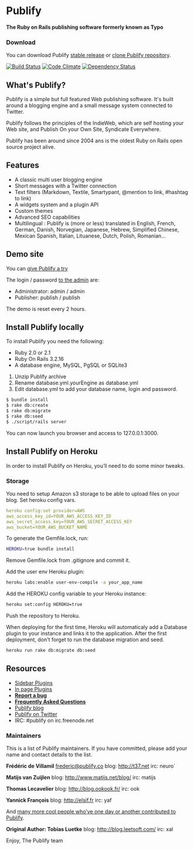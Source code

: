 # Publify

**The Ruby on Rails publishing software formerly known as Typo**

### Download

You can download Publify [stable release](http://publify.co/stable.tgz) or [clone Publify
repository](https://github.com/publify/publify.git).

[![Build Status](https://travis-ci.org/publify/publify.png)](https://travis-ci.org/publify/publify)
[![Code Climate](https://codeclimate.com/github/publify/publify.png)](https://codeclimate.com/github/publify/publify)
[![Dependency Status](https://gemnasium.com/publify/publify.png)](https://gemnasium.com/publify/publify)

## What's Publify?

Publify is a simple but full featured Web publishing software. It's built around a blogging engine and a small message system connected to Twitter.

Publify follows the principles of the IndieWeb, which are self hosting your Web site, and Publish On your Own Site, Syndicate Everywhere.

Publify has been around since 2004 ans is the oldest Ruby on Rails open source project alive.

## Features

- A classic multi user blogging engine
- Short messages with a Twitter connection
- Text filters (Markdown, Textile, Smartypant, @mention to link, #hashtag to link)
- A widgets system and a plugin API
- Custom themes
- Advanced SEO capabilities
- Multilingual : Publify is (more or less) translated in English, French, German, Danish, Norvegian, Japanese, Hebrew, Simplified Chinese, Mexican Spanish, Italian, Lituanese, Dutch, Polish, Romanian…

## Demo site

You can [give Publify a try](http://demo.publify.co)

The login / password [to the admin](http://demo.publify.co/admin)
are:

- Administrator: admin / admin
- Publisher: publish / publish

The demo is reset every 2 hours.

## Install Publify  locally

To install Publify you need the following:

-   Ruby 2.0 or 2.1
-   Ruby On Rails 3.2.16
-   A database engine, MySQL, PgSQL or SQLite3

1.  Unzip Publify archive
2.  Rename database.yml.yourEngine as database.yml
3.  Edit database.yml to add your database name, login and password.

```bash
$ bundle install
$ rake db:create
$ rake db:migrate
$ rake db:seed
$ ./script/rails server
```

You can now launch you browser and access to 127.0.0.1:3000.



## Install Publify on Heroku

In order to install Publify on Heroku, you’ll need to do some minor tweaks.

### Storage

You need to setup Amazon s3 storage to be able to upload files on your
blog. Set heroku config vars.

```yaml
heroku config:set provider=AWS 
aws_access_key_id=YOUR_AWS_ACCESS_KEY_ID 
aws_secret_access_key=YOUR_AWS_SECRET_ACCESS_KEY 
aws_bucket=YOUR_AWS_BUCKET_NAME
```

To generate the Gemfile.lock, run:
```bash
HEROKU=true bundle install
```

Remove Gemfile.lock from .gitignore and commit it.

Add the user env Heroku plugin:

```bash
heroku labs:enable user-env-compile -a your_app_name
```

Add the HEROKU config variable to your Heroku instance:

```bash
heroku set:config HEROKU=true
```

Push the repository to Heroku.

When deploying for the first time, Heroku will automaticaly add a Database plugin to your instance and links it to the application.
After the first deployment, don't forget to run the database migration and seed.

```bash
heroku run rake db:migrate db:seed
```

## Resources

- [Sidebar Plugins](https://github.com/publify/publify/wiki/Sidebar-plugins)
- [In page Plugins](https://github.com/publify/publify/wiki/In-Page-Plugins)
- [**Report a bug**](https://github.com/publify/publify/issues)
- [**Frequently Asked Questions**](https://github.com/publify/publify/wiki/frequently-asked-questions)
- [Publify blog](http://blog.publify.co)
- [Publify on Twitter](https://twitter.com/getpublify)
- IRC: \#publify on irc.freenode.net

### Maintainers

This is a list of Publify maintainers. If you have committed, please add
your name and contact details to the list.

**Frédéric de Villamil** <frederic@publify.co>
blog: http://t37.net
irc: neuro`

**Matijs van Zuijlen**
blog: http://www.matijs.net/blog/
irc: matijs

**Thomas Lecavelier**
blog: http://blog.ookook.fr/
irc: ook

**Yannick François**
blog: http://elsif.fr
irc: yaf

And [many more cool people who’ve one day or another contributed to
Publify](https://github.com/publify/publify/graphs/contributors).

**Original Author: Tobias Luetke**
blog: http://blog.leetsoft.com/
irc: xal

Enjoy,
The Publify team
